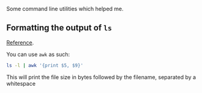 Some command line utilities which helped me.

## Formatting the output of `ls`
[Reference](https://unix.stackexchange.com/a/22224).

You can use `awk` as such:
```sh
ls -l | awk '{print $5, $9}'
```

This will print the file size in bytes followed by the filename, separated by a whitespace
